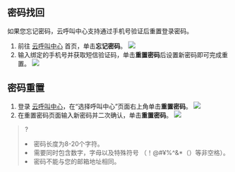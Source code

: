 ## 密码找回
如果您忘记密码，云呼叫中心支持通过手机号验证后重置登录密码。
1. 前往 [云呼叫中心](https://tccc.qcloud.com/login) 首页，单击**忘记密码**。
![](https://main.qcloudimg.com/raw/9d01b541732c25c7d8a53099b2c5a0b1.png)
2. 输入绑定的手机号并获取短信验证码，单击**重置密码**后设置新密码即可完成重置。
![](https://main.qcloudimg.com/raw/712527e2384036b617a377c30b1bd627.png)

## 密码重置
1. 登录 [云呼叫中心](https://tccc.qcloud.com/login)，在“选择呼叫中心”页面右上角单击**重置密码**。
![](https://main.qcloudimg.com/raw/09848e7a599c34a30085767e1c6c14b6.png)
2. 在重置密码页面输入新密码并二次确认，单击**重置密码**。
![](https://main.qcloudimg.com/raw/44f17fe304b25780827e9b5912ca31e9.png)

>? <li>密码长度为8-20个字符。<li>需要同时包含数字，字母以及特殊符号 （！@#¥%^&*（）等非空格）。<li>密码不能与您的邮箱地址相同。

